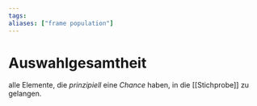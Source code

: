 ```yaml
---
tags:
aliases: ["frame population"]
---
```


# Auswahlgesamtheit

alle Elemente, die *prinzipiell*  eine *Chance* haben, in die [[Stichprobe]] zu gelangen.